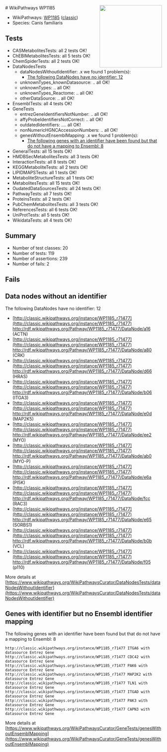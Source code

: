 <img style="float: right; width: 200px" src="https://upload.wikimedia.org/wikipedia/commons/thumb/8/83/Wplogo_with_text_500.png/640px-Wplogo_with_text_500.png" />
# WikiPathways WP1185

* WikiPathways: [WP1185](https://wikipathways.org/pathways/WP1185) ([classic](https://classic.wikipathways.org/instance/WP1185))
* Species: Canis familiaris
## Tests
* CASMetabolitesTests: all 2 tests OK!
* ChEBIMetabolitesTests: all 5 tests OK!
* ChemSpiderTests: all 2 tests OK!
* DataNodesTests
    * dataNodesWithoutIdentifier: .x we found 1 problem(s):
        * [The following DataNodes have no identifier: 12](#8792c492)
    * unknownTypes_knownDatasource: .. all OK!
    * unknownTypes: .. all OK!
    * unknownTypes_Reactome: .. all OK!
    * otherDataSource: .. all OK!
* EnsemblTests: all 4 tests OK!
* GeneTests
    * entrezGeneIdentifiersNotNumber: .. all OK!
    * affyProbeIdentifiersNotCorrect: .. all OK!
    * outdatedIdentifiers: .... all OK!
    * nonNumericHGNCAccessionNumbers: .. all OK!
    * genesWithoutEnsemblMapping: .x we found 1 problem(s):
        * [The following genes with an identifier have been found but that do not have a mapping to Ensembl: 8](#40286d8a)
* GeneralTests: all 15 tests OK!
* HMDBSecMetabolitesTests: all 3 tests OK!
* InteractionTests: all 8 tests OK!
* KEGGMetaboliteTests: all 2 tests OK!
* LIPIDMAPSTests: all 1 tests OK!
* MetaboliteStructureTests: all 1 tests OK!
* MetabolitesTests: all 15 tests OK!
* OudatedDataSourcesTests: all 24 tests OK!
* PathwayTests: all 7 tests OK!
* ProteinsTests: all 2 tests OK!
* PubChemMetabolitesTests: all 3 tests OK!
* ReferencesTests: all 6 tests OK!
* UniProtTests: all 5 tests OK!
* WikidataTests: all 4 tests OK!


## Summary

* Number of test classes: 20
* Number of tests: 119
* Number of assertions: 239
* Number of fails: 2

## Fails

<a name="8792c492" />

## Data nodes without an identifier

The following DataNodes have no identifier: 12

* [http://classic.wikipathways.org/instance/WP1185_r71477](http://classic.wikipathways.org/instance/WP1185_r71477) http://rdf.wikipathways.org/Pathway/WP1185_r71477/DataNode/a16 (ACTN)
* [http://classic.wikipathways.org/instance/WP1185_r71477](http://classic.wikipathways.org/instance/WP1185_r71477) http://rdf.wikipathways.org/Pathway/WP1185_r71477/DataNode/a80 (CRK)
* [http://classic.wikipathways.org/instance/WP1185_r71477](http://classic.wikipathways.org/instance/WP1185_r71477) http://rdf.wikipathways.org/Pathway/WP1185_r71477/DataNode/d66 (HRAS)
* [http://classic.wikipathways.org/instance/WP1185_r71477](http://classic.wikipathways.org/instance/WP1185_r71477) http://rdf.wikipathways.org/Pathway/WP1185_r71477/DataNode/b06 (ITGA3)
* [http://classic.wikipathways.org/instance/WP1185_r71477](http://classic.wikipathways.org/instance/WP1185_r71477) http://rdf.wikipathways.org/Pathway/WP1185_r71477/DataNode/e0d (MAP2K5)
* [http://classic.wikipathways.org/instance/WP1185_r71477](http://classic.wikipathways.org/instance/WP1185_r71477) http://rdf.wikipathways.org/Pathway/WP1185_r71477/DataNode/ee2 (MYO)
* [http://classic.wikipathways.org/instance/WP1185_r71477](http://classic.wikipathways.org/instance/WP1185_r71477) http://rdf.wikipathways.org/Pathway/WP1185_r71477/DataNode/ab0 (MYO-P)
* [http://classic.wikipathways.org/instance/WP1185_r71477](http://classic.wikipathways.org/instance/WP1185_r71477) http://rdf.wikipathways.org/Pathway/WP1185_r71477/DataNode/e6a (PI5K)
* [http://classic.wikipathways.org/instance/WP1185_r71477](http://classic.wikipathways.org/instance/WP1185_r71477) http://rdf.wikipathways.org/Pathway/WP1185_r71477/DataNode/fcc (RAC3)
* [http://classic.wikipathways.org/instance/WP1185_r71477](http://classic.wikipathways.org/instance/WP1185_r71477) http://rdf.wikipathways.org/Pathway/WP1185_r71477/DataNode/e65 (SORBS1)
* [http://classic.wikipathways.org/instance/WP1185_r71477](http://classic.wikipathways.org/instance/WP1185_r71477) http://rdf.wikipathways.org/Pathway/WP1185_r71477/DataNode/b0b (VCL)
* [http://classic.wikipathways.org/instance/WP1185_r71477](http://classic.wikipathways.org/instance/WP1185_r71477) http://rdf.wikipathways.org/Pathway/WP1185_r71477/DataNode/f05 (p110)


More details at [https://www.wikipathways.org/WikiPathwaysCurator/DataNodesTests/dataNodesWithoutIdentifier](https://www.wikipathways.org/WikiPathwaysCurator/DataNodesTests/dataNodesWithoutIdentifier)

<a name="40286d8a" />

## Genes with identifier but no Ensembl identifier mapping

The following genes with an identifier have been found but that do not have a mapping to Ensembl: 8
```
http://classic.wikipathways.org/instance/WP1185_r71477 ITGA6 with datasource Entrez Gene
http://classic.wikipathways.org/instance/WP1185_r71477 CDC42 with datasource Entrez Gene
http://classic.wikipathways.org/instance/WP1185_r71477 PAK6 with datasource Entrez Gene
http://classic.wikipathways.org/instance/WP1185_r71477 MAP2K2 with datasource Entrez Gene
http://classic.wikipathways.org/instance/WP1185_r71477 TLN1 with datasource Entrez Gene
http://classic.wikipathways.org/instance/WP1185_r71477 ITGAD with datasource Entrez Gene
http://classic.wikipathways.org/instance/WP1185_r71477 PAK3 with datasource Entrez Gene
http://classic.wikipathways.org/instance/WP1185_r71477 CAPN3 with datasource Entrez Gene
```

More details at [https://www.wikipathways.org/WikiPathwaysCurator/GeneTests/genesWithoutEnsemblMapping](https://www.wikipathways.org/WikiPathwaysCurator/GeneTests/genesWithoutEnsemblMapping)

